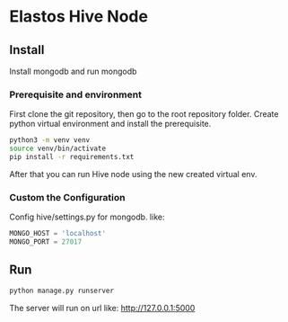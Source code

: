 # Elastos Hive Node

## Install

Install mongodb and run mongodb

### Prerequisite and environment

First clone the git repository, then go to the root repository folder.
Create python virtual environment and install the prerequisite.

```bash
python3 -m venv venv
source venv/bin/activate
pip install -r requirements.txt
```

After that you can run Hive node using the new created virtual env.

### Custom the Configuration

Config hive/settings.py for mongodb. like:

```python
MONGO_HOST = 'localhost'
MONGO_PORT = 27017
```

## Run

```bash
python manage.py runserver
```

The server will run on url like: http://127.0.0.1:5000
